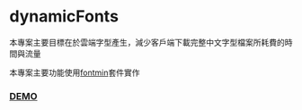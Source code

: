 dynamicFonts
=====
本專案主要目標在於雲端字型產生，減少客戶端下載完整中文字型檔案所耗費的時間與流量

本專案主要功能使用[fontmin](https://github.com/ecomfe/fontmin)套件實作

### [DEMO](dynamicfonts.azurewebsites.net)
